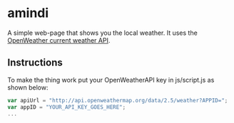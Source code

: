 # amindi
A simple web-page that shows you the local weather. It uses the [OpenWeather current weather API](http://openweathermap.org/current).

## Instructions
To make the thing work put your OpenWeatherAPI key in js/script.js as shown below:

```javascript
var apiUrl = "http://api.openweathermap.org/data/2.5/weather?APPID=";
var appID = "YOUR_API_KEY_GOES_HERE";
...
```
